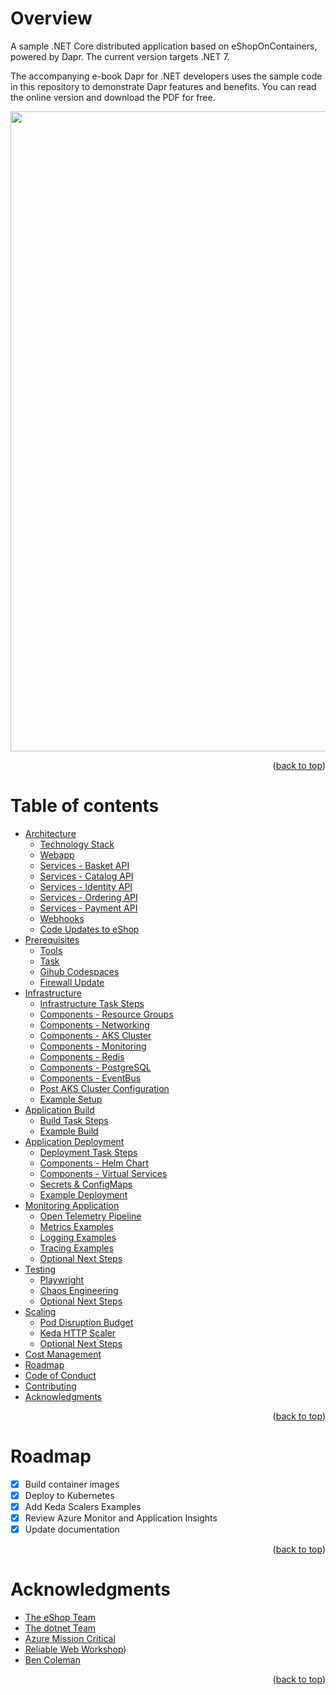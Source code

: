 Overview
=================
A sample .NET Core distributed application based on eShopOnContainers, powered by Dapr. The current version targets .NET 7.

The accompanying e-book Dapr for .NET developers uses the sample code in this repository to demonstrate Dapr features and benefits. You can read the online version and download the PDF for free.

<img src=".assets/eshop_architecture.png" width="1024px" />
<p align="right">(<a href="#overview">back to top</a>)</p>

Table of contents
=================
<!--ts-->
* [Architecture](./docs/architecture.md#architecture)
    * [Technology Stack](./docs/architecture.md#technology-stack)
    * [Webapp](./docs/architecture.md#webapp)
    * [Services - Basket API](./docs/architecture.md#basket-api)
    * [Services - Catalog API](./docs/architecture.md#catalog-api)
    * [Services - Identity API](./docs/architecture.md#identity-api)
    * [Services - Ordering API](./docs/architecture.md#ordering-api)
    * [Services - Payment API](./docs/architecture.md#payment-api)
    * [Webhooks](./docs/architecture.md#webhooks)
    * [Code Updates to eShop](./docs/code.md)
* [Prerequisites](./docs/prerequisites.md)
    * [Tools](./docs/prerequisites.md#tools)
    * [Task](./docs/prerequisites.md#task)
    * [Gihub Codespaces](./docs/prerequisites.md#github-codespaces)
    * [Firewall Update](./docs/prerequisites.md#firewall)
* [Infrastructure](./docs/infrastructure.md)
    * [Infrastructure Task Steps](./docs/build.md#steps)
    * [Components - Resource Groups](./docs/infrastructure.md#resource-groups)
    * [Components - Networking](./docs/infrastructure.md#networking)
    * [Components - AKS Cluster](./docs/infrastructure.md#aks-cluster-components)
    * [Components - Monitoring](./docs/infrastructure.md#monitoring)
    * [Components - Redis](./docs/infrastructure.md#redis)
    * [Components - PostgreSQL](./docs/infrastructure.md#postgresql)
    * [Components - EventBus](./docs/infrastructure.md#eventbus)
    * [Post AKS Cluster Configuration](./docs/post-cluster-configuration.md)
    * [Example Setup](./docs/build.md#example-setup)
* [Application Build](./docs/build.md)
    * [Build Task Steps](./docs/build.md#steps)
    * [Example Build](./docs/build.md#example-build)
* [Application Deployment](./docs/deployment.md)
    * [Deployment Task Steps](./docs/deployment.md#steps)
    * [Components - Helm Chart](./docs/deployment.md#helm-chart)
    * [Components - Virtual Services](./docs/deployment.md#virtual-services)    
    * [Secrets & ConfigMaps](./docs/deployment.md#secrets--configmaps)
    * [Example Deployment](./docs/build.md#example-deployment)
* [Monitoring Application](./docs/monitoring.md)
    * [Open Telemetry Pipeline](./docs/monitoring.md#open-telemetry-pipeline)    
    * [Metrics Examples](./docs/monitoring.md#example-metrics---grafana-dashboards-and-prometheus-queries)
    * [Logging Examples](./docs/monitoring.md#example-application-logs---application-insights)
    * [Tracing Examples](./docs/monitoring.md#example-distributive-traces---application-insights)
    * [Optional Next Steps](./docs/monitoring.md#optional-next-steps)
* [Testing](./docs/testing.md)
    * [Playwright](./docs/testing.md#playwright)
    * [Chaos Engineering](./docs/testing.md#chaos-engineering) 
    * [Optional Next Steps](./docs/testing.md#optional-next-steps)
* [Scaling](./docs/scaling.md)
    * [Pod Disruption Budget](./docs/scaling.md#pod-disruption-budget)
    * [Keda HTTP Scaler](./docs/scaling.md#keda-http-scaler)
    * [Optional Next Steps](./docs/scaling.md#optional-next-steps)
* [Cost Management](./docs/cost-management.md)
* [Roadmap](#Roadmap)
* [Code of Conduct](./CODE_OF_CONDUCT.md)
* [Contributing](./CONTRIBUTING.md)
* [Acknowledgments](#Acknowledgments)
<!--te-->
<p align="right">(<a href="#overview">back to top</a>)</p>

Roadmap
============
- [x] Build container images
- [x] Deploy to Kubernetes
- [x] Add Keda Scalers Examples
- [x] Review Azure Monitor and Application Insights
- [x] Update documentation
<p align="right">(<a href="#overview">back to top</a>)</p>

Acknowledgments
============
* [The eShop Team](https://github.com/dotnet/eshop)
* [The dotnet Team](https://github.com/dotnet)
* [Azure Mission Critical](https://github.com/Azure/Mission-Critical-Connected)
* [Reliable Web Workshop](https://github.com/Azure/reliable-web-app-pattern-dotnet-workshop))
* [Ben Coleman](https://github.com/benc-uk/kube-workshop)


<p align="right">(<a href="#overview">back to top</a>)</p>
